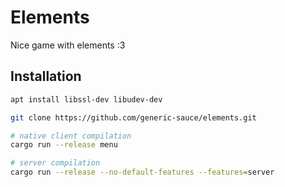 # Elements
Nice game with elements :3

## Installation
```bash
apt install libssl-dev libudev-dev

git clone https://github.com/generic-sauce/elements.git

# native client compilation
cargo run --release menu

# server compilation
cargo run --release --no-default-features --features=server
```
